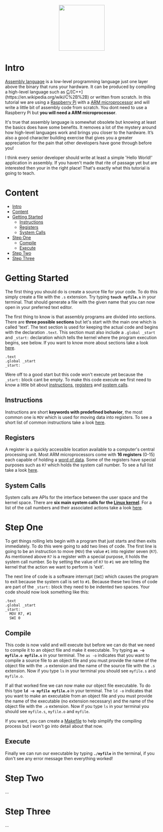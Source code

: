 <p align="center">
  <img width="150" height="150" src="https://github.com/jgphilpott/asmtut/blob/master/media/icon.gif">
</p>

# Intro

[Assembly language](https://en.wikipedia.org/wiki/Assembly_language) is a low-level programming language just one layer above the binary that runs your hardware. It can be produced by compiling a high-level language such as [C](https://en.wikipedia.org/wiki/C_(programming_language))/[C++](https://en.wikipedia.org/wiki/C%2B%2B) or written from scratch. In this tutorial we are using a [Raspberry Pi](https://www.raspberrypi.org/) with a [ARM microprocessor](https://en.wikipedia.org/wiki/ARM_architecture) and will write a little bit of assembly code from scratch. You dont need to use a Raspberry Pi but **you will need a ARM microprocessor**.

It's true that assembly language is somewhat obsolete but knowing at least the basics does have some benefits. It removes a lot of the mystery around how high-level languages work and brings you closer to the hardware. It’s also a good character building exercise that gives you a greater appreciation for the pain that other developers have gone through before you!

I think every senior developer should write at least a simple 'Hello World!' application in assembly. If you haven't made that rite of passage yet but are interested then your in the right place! That's exactly what this tutorial is going to teach.

# Content

 - [Intro](https://github.com/jgphilpott/asmtut#intro)
 - [Content](https://github.com/jgphilpott/asmtut#content)
 - [Getting Started](https://github.com/jgphilpott/asmtut#getting-started)
   - [Instructions]()
   - [Registers]()
   - [System Calls]()
 - [Step One]()
   - [Compile]()
   - [Execute]()
 - [Step Two]()
 - [Step Three]()

# Getting Started

The first thing you should do is create a source file for your code. To do this simply create a file with the `.s` extension. Try typing **`touch myfile.s`** in your terminal. That should generate a file with the given name that you can now open in your preferred text editor.

The first thing to know is that assembly programs are divided into sections. There are **three possible sections** but let's start with the main one which is called 'text'. The text section is used for keeping the actual code and begins with the declaration `.text`. This section must also include a `.global _start` and `_start:` declaration which tells the kernel where the program execution begins, see below. If you want to know more about sections take a look [here](https://github.com/jgphilpott/asmtut/tree/master/sections#sections).

```
.text
.global _start
_start:
```

Were off to a good start but this code won't execute yet because the `_start:` block cant be empty. To make this code execute we first need to know a little bit about [instructions](https://github.com/jgphilpott/asmtut#instructions), [registers](https://github.com/jgphilpott/asmtut#registers) and [system calls](https://github.com/jgphilpott/asmtut#system-calls).

## Instructions

Instructions are short **keywords with predefined behavior**, the most common one is `MOV` which is used for moving data into registers. To see a short list of common instructions take a look [here](https://github.com/jgphilpott/asmtut/tree/master/instructions#instructions).

## Registers

A register is a quickly accessible location available to a computer's central processing unit. Most ARM microprocessors come with **16 registers** (0-15) each capable of holding a [word of data](https://en.wikipedia.org/wiki/Word_(computer_architecture)). Some of the registers have special purposes such as `R7` which holds the system call number. To see a full list take a look [here](https://github.com/jgphilpott/asmtut/tree/master/registers#registers).

## System Calls

System calls are APIs for the interface between the user space and the kernel space. There are **six main system calls for the [Linux kernel](https://en.wikipedia.org/wiki/Linux_kernel)**. For a list of the call numbers and their associated actions take a look [here](https://github.com/jgphilpott/asmtut/tree/master/system#system-calls).

# Step One

To get things rolling lets begin with a program that just starts and then exits immediately. To do this were going to add two lines of code. The first line is going to be an instruction to move (`MOV`) the value `#1` into register seven (`R7`). As mentioned above `R7` is a register with a special purpose, it holds the system call number. So by setting the value of `R7` to `#1` we are telling the kernel that the action we want to perform is 'exit'.

The next line of code is a software interrupt (`SWI`) which causes the program to exit because the system call is set to `#1`. Because these two lines of code are part of the `_start:` block they need to be indented two spaces. Your code should now look something like this:

```
.text
.global _start
_start:
  MOV R7, #1
  SWI 0
```

## Compile

This code is now valid and will execute but before we can do that we need to compile it to an object file and make it executable. Try typing **`as -o myfile.o myfile.s`** in your terminal. The `as -o` indicates that you want to compile a source file to an object file and you must provide the name of the object file with the `.o` extension and the name of the source file with the `.s` extension. Now if you type `ls` in your terminal you should see `myfile.s` and `myfile.o`.

If all that worked fine we can now make our object file executable. To do this type **`ld -o myfile myfile.o`** in your terminal. The `ld -o` indicates that you want to make an executable from an object file and you must provide the name of the executable (no extension necessary) and the name of the object file with the `.o` extension. Now if you type `ls` in your terminal you should see `myfile.s`, `myfile.o` and `myfile`.

If you want, you can create a [Makefile](https://opensource.com/article/18/8/what-how-makefile) to help simplify the compiling process but I won't go into detail about that now.

## Execute

Finally we can run our executable by typing **`./myfile`** in the terminal, if you don't see any error message then everything worked!

# Step Two

...

# Step Three

...
